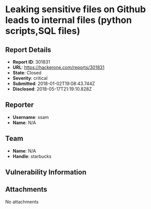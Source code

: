 # Leaking sensitive files on Github leads to internal files (python scripts,SQL files)

## Report Details
- **Report ID**: 301831
- **URL**: https://hackerone.com/reports/301831
- **State**: Closed
- **Severity**: critical
- **Submitted**: 2018-01-02T19:08:43.744Z
- **Disclosed**: 2018-05-17T21:19:10.828Z

## Reporter
- **Username**: xsam
- **Name**: N/A

## Team
- **Name**: N/A
- **Handle**: starbucks

## Vulnerability Information


## Attachments
No attachments
